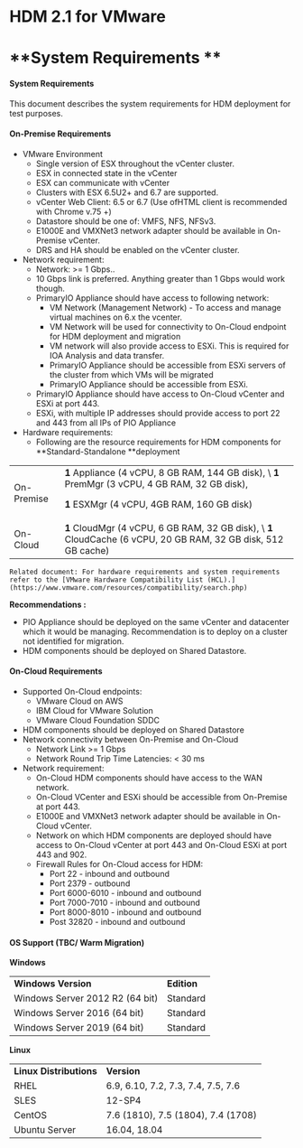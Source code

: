 <!-- Copy and paste the converted output. -->



# **HDM 2.1 for VMware**


# **System Requirements **

#### System Requirements

This document describes the system requirements for HDM deployment for test purposes. 


#### On-Premise Requirements



*   VMware Environment
    *   Single version of ESX throughout the vCenter cluster. 
    *   ESX in connected state in the vCenter
    *   ESX can communicate with vCenter
    *   Clusters with ESX 6.5U2+ and 6.7 are supported.
    *   vCenter Web Client: 6.5 or 6.7 (Use ofHTML client is recommended with Chrome v.75 +)
    *   Datastore should be one of: VMFS, NFS, NFSv3.
    *   E1000E and VMXNet3 network adapter should be available in On-Premise vCenter.
    *   DRS and HA should be enabled on the vCenter cluster. 
*   Network requirement:
    *   Network: >= 1 Gbps..
    *   10 Gbps link is preferred. Anything greater than 1 Gbps would work though.
    *   PrimaryIO Appliance should have access to following network:
        *   VM Network (Management Network) - To access and manage virtual machines on 6.x the vcenter.
        *   VM Network will be used for connectivity to On-Cloud endpoint for HDM deployment and migration
        *   VM network will also provide access to ESXi. This is required for IOA Analysis and data transfer.
        *   PrimaryIO Appliance should be accessible from ESXi servers of the cluster from which VMs will be migrated
        *   PrimaryIO Appliance should be accessible from ESXi.
    *   PrimaryIO Appliance should have access to On-Cloud vCenter and ESXi at port 443.
    *   ESXi, with multiple IP addresses should provide access to port 22 and 443 from all IPs of PIO Appliance
*   Hardware requirements:
    *   Following are the resource requirements for HDM components for **Standard-Standalone **deployment

<table>
  <tr>
   <td>
On-Premise
   </td>
   <td><strong>1</strong> Appliance (4 vCPU, 8 GB RAM, 144 GB disk), \
<strong>1</strong> PremMgr (3 vCPU, 4 GB RAM, 32 GB disk),
<p>
<strong>1</strong> ESXMgr (4 vCPU, 4GB RAM, 160 GB disk)
   </td>
  </tr>
  <tr>
   <td>On-Cloud
   </td>
   <td><strong>1 </strong>CloudMgr (4 vCPU, 6 GB RAM, 32 GB disk), \
<strong>1</strong> CloudCache (6 vCPU, 20 GB RAM, 32 GB disk, 512 GB cache)
   </td>
  </tr>
</table>



    Related document: For hardware requirements and system requirements refer to the [VMware Hardware Compatibility List (HCL).](https://www.vmware.com/resources/compatibility/search.php)

**Recommendations :**



*   PIO Appliance should be deployed on the same vCenter and datacenter which it would be managing. Recommendation is to deploy on a cluster not identified for migration.
*   HDM components should be deployed on Shared Datastore.


#### On-Cloud Requirements



*   Supported On-Cloud endpoints:
    *   VMware Cloud on AWS
    *   IBM Cloud for VMware Solution
    *   VMware Cloud Foundation SDDC
*   HDM components should be deployed on Shared Datastore
*   Network connectivity between On-Premise and On-Cloud
    *   Network Link >= 1 Gbps
    *   Network Round Trip Time Latencies: &lt; 30 ms
*   Network requirement:
    *   On-Cloud HDM components should have access to the WAN network.
    *   On-Cloud VCenter and ESXi should be accessible from On-Premise at port 443.
    *   E1000E and VMXNet3 network adapter should be available in On-Cloud vCenter.
    *   Network on which HDM components are deployed should have access to On-Cloud vCenter at port 443 and On-Cloud ESXi at port 443 and 902.
    *   Firewall Rules for On-Cloud access for HDM:
        *   Port 22 - inbound and outbound
        *   Port 2379 - outbound 
        *   Port 6000-6010 - inbound and outbound
        *   Port 7000-7010 - inbound and outbound
        *   Port 8000-8010 - inbound and outbound
        *   Post 32820 - inbound and outbound


#### OS Support (TBC/ Warm Migration)

**Windows**


<table>
  <tr>
   <td><strong>Windows Version</strong>
   </td>
   <td><strong>Edition</strong>
   </td>
  </tr>
  <tr>
   <td>Windows Server 2012 R2 (64 bit)
   </td>
   <td>Standard
   </td>
  </tr>
  <tr>
   <td>Windows Server 2016 (64 bit)
   </td>
   <td>Standard
   </td>
  </tr>
  <tr>
   <td>Windows Server 2019 (64 bit)
   </td>
   <td>Standard
   </td>
  </tr>
</table>


**Linux**


<table>
  <tr>
   <td><strong>Linux Distributions</strong>
   </td>
   <td><strong>Version</strong>
   </td>
  </tr>
  <tr>
   <td>RHEL
   </td>
   <td>6.9, 6.10, 7.2, 7.3, 7.4, 7.5, 7.6
   </td>
  </tr>
  <tr>
   <td>SLES
   </td>
   <td>12-SP4
   </td>
  </tr>
  <tr>
   <td>CentOS
   </td>
   <td>7.6 (1810), 7.5 (1804), 7.4 (1708)
   </td>
  </tr>
  <tr>
   <td>Ubuntu Server	
   </td>
   <td>16.04, 18.04
   </td>
  </tr>
</table>

